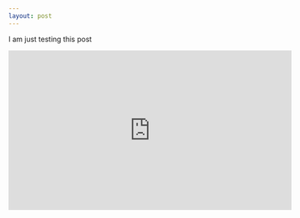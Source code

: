 ```yaml
---
layout: post
---
```


I am just testing this post

<iframe width="560" height="315" src="https://www.youtube.com/embed/8CqFO8bGl0o" frameborder="0" allow="accelerometer; autoplay; clipboard-write; encrypted-media; gyroscope; picture-in-picture" allowfullscreen></iframe>
